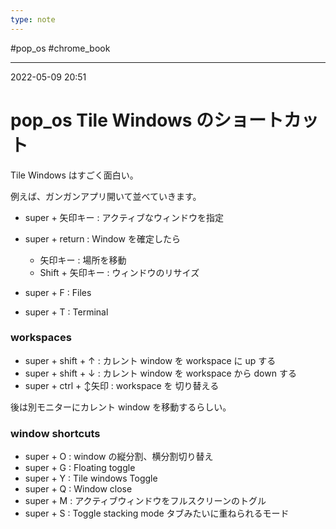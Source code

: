 ```yaml
---
type: note
---
```


#pop_os #chrome_book 

---
2022-05-09  20:51

# pop_os  Tile Windows のショートカット

Tile Windows はすごく面白い。

例えば、ガンガンアプリ開いて並べていきます。

- super + 矢印キー : アクティブなウィンドウを指定

- super + return  : Window を確定したら
	- 矢印キー             :  場所を移動
	- Shift + 矢印キー : ウィンドウのリサイズ

- super + F  :  Files

- super + T : Terminal



### workspaces
- super + shift + ↑ : カレント window を workspace に up する
- super + shift + ↓ : カレント window を workspace から down する
- super + ctrl + ↕︎矢印 : workspace を 切り替える

後は別モニターにカレント window を移動するらしい。



### window shortcuts
- super + O : window の縦分割、横分割切り替え
- super + G : Floating toggle
- super + Y : Tile windows Toggle
- super + Q : Window close
- super + M : アクティブウィンドウをフルスクリーンのトグル
- super + S : Toggle stacking mode  タブみたいに重ねられるモード

